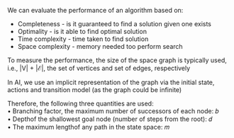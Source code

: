 We can evaluate the performance of an algorithm based on:
- Completeness - is it guaranteed to find a solution given one exists
- Optimality - is it able to find optimal solution
- Time complexity - time taken to find solution
- Space complexity - memory needed too perform search

To measure the performance, the size of the space graph is typically used, i.e., |V| + |ℰ|, the set of vertices and set of edges, respectively

In AI, we use an implicit representation of the graph via the initial state, actions and transition model (as the graph could be infinite)

Therefore, the following three quantities are used:  
• Branching factor, the maximum number of successors of each node: 𝑏  
• Depthof the shallowest goal node (number of steps from the root): 𝑑  
• The maximum lengthof any path in the state space: 𝑚

